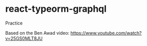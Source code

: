# react-typeorm-graphql
Practice

Based on the Ben Awad video: https://www.youtube.com/watch?v=25GS0MLT8JU
